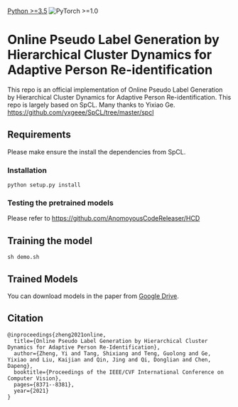 [Python >=3.5](https://img.shields.io/badge/Python->=3.5-blue.svg)
![PyTorch >=1.0](https://img.shields.io/badge/PyTorch->=1.0-yellow.svg)

# Online Pseudo Label Generation by Hierarchical Cluster Dynamics for Adaptive Person Re-identification
This repo is an official implementation of Online Pseudo Label Generation by Hierarchical Cluster Dynamics for Adaptive Person Re-identification.
This repo is largely based on SpCL. Many thanks to Yixiao Ge. https://github.com/yxgeee/SpCL/tree/master/spcl

## Requirements
Please make ensure the install the dependencies from SpCL.

### Installation
```shell
python setup.py install
```
### Testing the pretrained models
Please refer to https://github.com/AnomoyousCodeReleaser/HCD

## Training the model
```
sh demo.sh
```

## Trained Models
You can download models in the paper from [Google Drive](https://drive.google.com/drive/folders/1Ykz0n7n8aOPo4YkD0uanf5R9FWE8tUua?usp=sharing).

## Citation
```
@inproceedings{zheng2021online,
  title={Online Pseudo Label Generation by Hierarchical Cluster Dynamics for Adaptive Person Re-Identification},
  author={Zheng, Yi and Tang, Shixiang and Teng, Guolong and Ge, Yixiao and Liu, Kaijian and Qin, Jing and Qi, Donglian and Chen, Dapeng},
  booktitle={Proceedings of the IEEE/CVF International Conference on Computer Vision},
  pages={8371--8381},
  year={2021}
}
```

